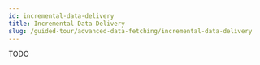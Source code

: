 ```yaml
---
id: incremental-data-delivery
title: Incremental Data Delivery
slug: /guided-tour/advanced-data-fetching/incremental-data-delivery
---
```

TODO
